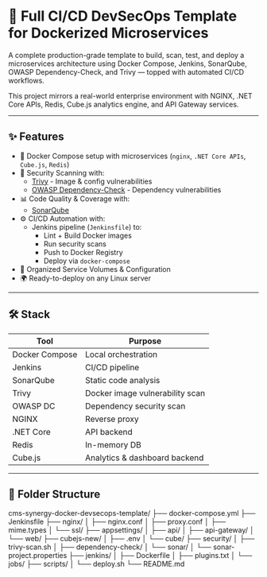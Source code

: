 # 🚀 Full CI/CD DevSecOps Template for Dockerized Microservices

A complete production-grade template to build, scan, test, and deploy a microservices architecture using Docker Compose, Jenkins, SonarQube, OWASP Dependency-Check, and Trivy — topped with automated CI/CD workflows.

This project mirrors a real-world enterprise environment with NGINX, .NET Core APIs, Redis, Cube.js analytics engine, and API Gateway services.

---

## ✨ Features

- 🐳 Docker Compose setup with microservices (`nginx`, `.NET Core APIs`, `Cube.js`, `Redis`)
- 🔐 Security Scanning with:
  - [Trivy](https://github.com/aquasecurity/trivy) - Image & config vulnerabilities
  - [OWASP Dependency-Check](https://owasp.org/www-project-dependency-check/) - Dependency vulnerabilities
- 📊 Code Quality & Coverage with:
  - [SonarQube](https://www.sonarsource.com/products/sonarqube/)
- ⚙️ CI/CD Automation with:
  - Jenkins pipeline (`Jenkinsfile`) to:
    - Lint + Build Docker images
    - Run security scans
    - Push to Docker Registry
    - Deploy via `docker-compose`
- 📁 Organized Service Volumes & Configuration
- 🌍 Ready-to-deploy on any Linux server

---

## 🛠️ Stack

| Tool | Purpose |
|------|---------|
| Docker Compose | Local orchestration |
| Jenkins | CI/CD pipeline |
| SonarQube | Static code analysis |
| Trivy | Docker image vulnerability scan |
| OWASP DC | Dependency security scan |
| NGINX | Reverse proxy |
| .NET Core | API backend |
| Redis | In-memory DB |
| Cube.js | Analytics & dashboard backend |

---

## 🧱 Folder Structure

cms-synergy-docker-devsecops-template/
├── docker-compose.yml
├── Jenkinsfile
├── nginx/
│ ├── nginx.conf
│ ├── proxy.conf
│ ├── mime.types
│ └── ssl/
├── appsettings/
│ ├── api/
│ ├── api-gateway/
│ └── web/
├── cubejs-new/
│ ├── .env
│ └── cube/
├── security/
│ ├── trivy-scan.sh
│ ├── dependency-check/
│ └── sonar/
│ └── sonar-project.properties
├── jenkins/
│ ├── Dockerfile
│ ├── plugins.txt
│ └── jobs/
├── scripts/
│ └── deploy.sh
└── README.md
